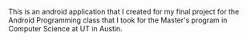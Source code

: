 This is an android application that I created for my final project for the Android Programming 
class that I took for the Master's program in Computer Science at UT in Austin.
